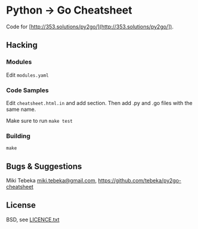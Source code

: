 # Python -> Go Cheatsheet

Code for [http://353.solutions/py2go/](http://353.solutions/py2go/]).

## Hacking

### Modules

Edit `modules.yaml`


### Code Samples
Edit `cheatsheet.html.in` and add section. Then add .py and .go files with the same name.

Make sure to run `make test`

### Building
    make


## Bugs & Suggestions

Miki Tebeka <miki.tebeka@gmail.com>, https://github.com/tebeka/py2go-cheatsheet

## License

BSD, see [LICENCE.txt](LICENCE.txt)
